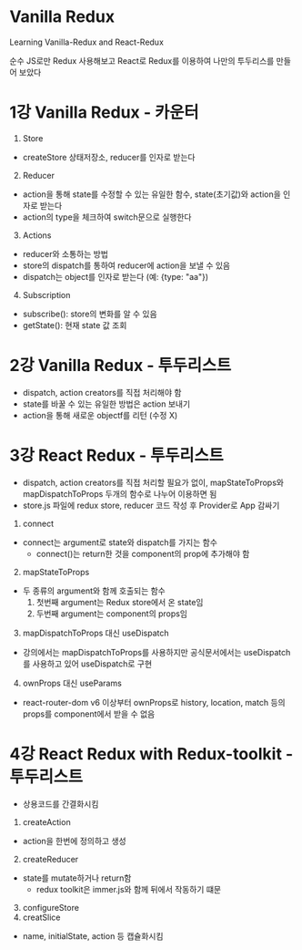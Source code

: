 # Vanilla Redux

Learning Vanilla-Redux and React-Redux

순수 JS로만 Redux 사용해보고 React로 Redux를 이용하여 나만의 투두리스를 만들어 보았다

# 1강 Vanilla Redux - 카운터

1. Store

- createStore 상태저장소, reducer를 인자로 받는다

2. Reducer

- action을 통해 state를 수정할 수 있는 유일한 함수, state(초기값)와 action을 인자로 받는다
- action의 type을 체크하여 switch문으로 실행한다

3. Actions

- reducer와 소통하는 방법
- store의 dispatch를 통하여 reducer에 action을 보낼 수 있음
- dispatch는 object를 인자로 받는다 (예: {type: "aa"})

4. Subscription

- subscribe(): store의 변화를 알 수 있음
- getState(): 현재 state 값 조회

# 2강 Vanilla Redux - 투두리스트

- dispatch, action creators를 직접 처리해야 함
- state를 바꿀 수 있는 유일한 방법은 action 보내기
- action을 통해 새로운 objectf를 리턴 (수정 X)

# 3강 React Redux - 투두리스트

- dispatch, action creators를 직접 처리할 필요가 없이,
  mapStateToProps와 mapDispatchToProps 두개의 함수로 나누어 이용하면 됨
- store.js 파일에 redux store, reducer 코드 작성 후 Provider로 App 감싸기

1. connect

- connect는 argument로 state와 dispatch를 가지는 함수
  - connect()는 return한 것을 component의 prop에 추가해야 함

2. mapStateToProps

- 두 종류의 argument와 함께 호출되는 함수
  1. 첫번째 argument는 Redux store에서 온 state임
  2. 두번째 argument는 component의 props임

3. mapDispatchToProps 대신 useDispatch

- 강의에서는 mapDispatchToProps를 사용하지만 공식문서에서는 useDispatch를 사용하고 있어 useDispatch로 구현

4. ownProps 대신 useParams

- react-router-dom v6 이상부터 ownProps로 history, location, match 등의 props를 component에서 받을 수 없음

# 4강 React Redux with Redux-toolkit - 투두리스트

- 상용코드를 간결화시킴

1. createAction

- action을 한번에 정의하고 생성

2. createReducer

- state를 mutate하거나 return함
  - redux toolkit은 immer.js와 함께 뒤에서 작동하기 떄문

3. configureStore
4. creatSlice

- name, initialState, action 등 캡슐화시킴
